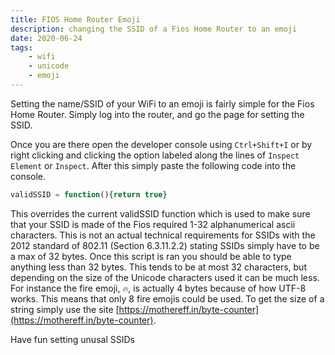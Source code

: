 ```yaml
---
title: FIOS Home Router Emoji
description: changing the SSID of a Fios Home Router to an emoji
date: 2020-06-24
tags:
    - wifi
    - unicode
    - emoji
---
```


Setting the name/SSID of your WiFi to an emoji is fairly simple for the Fios Home Router. 
Simply log into the router, and go the page for setting the SSID. 

Once you are there open the developer console using `Ctrl+Shift+I` or by right clicking and clicking  the option labeled along the lines of `Inspect Element` or `Inspect`. 
After this simply paste the following code into the console. 
```javascript
validSSID = function(){return true}
```
This overrides the current validSSID function which is used to make sure that your SSID is made of the Fios required 1-32 alphanumerical ascii characters. 
This is not an actual technical requirements for SSIDs with the 2012 standard of 802.11 (Section 6.3.11.2.2) stating SSIDs simply have to be a max of 32 bytes.
Once this script is ran you should be able to type anything less than 32 bytes.
This tends to be at most 32 characters, but depending on the size of the Unicode characters used it can be much less.
For instance the fire emoji, `🔥`, is actually 4 bytes because of how UTF-8 works. 
This means that only 8 fire emojis could be used.
To get the size of a string simply use the site [https://mothereff.in/byte-counter](https://mothereff.in/byte-counter).

Have fun setting unusal SSIDs